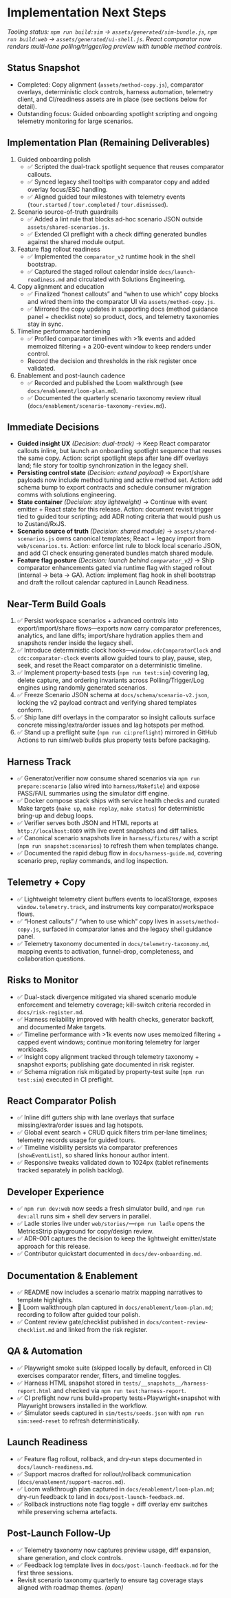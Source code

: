 # Implementation Next Steps

_Tooling status: `npm run build:sim` → `assets/generated/sim-bundle.js`, `npm run build:web` → `assets/generated/ui-shell.js`. React comparator now renders multi-lane polling/trigger/log preview with tunable method controls._

## Status Snapshot
- Completed: Copy alignment (`assets/method-copy.js`), comparator overlays, deterministic clock controls, harness automation, telemetry client, and CI/readiness assets are in place (see sections below for detail).
- Outstanding focus: Guided onboarding spotlight scripting and ongoing telemetry monitoring for large scenarios.

## Implementation Plan (Remaining Deliverables)
1. Guided onboarding polish
   - ✅ Scripted the dual-track spotlight sequence that reuses comparator callouts.
   - ✅ Synced legacy shell tooltips with comparator copy and added overlay focus/ESC handling.
   - ✅ Aligned guided tour milestones with telemetry events (`tour.started` / `tour.completed` / `tour.dismissed`).
2. Scenario source-of-truth guardrails
   - ✅ Added a lint rule that blocks ad-hoc scenario JSON outside `assets/shared-scenarios.js`.
   - ✅ Extended CI preflight with a check diffing generated bundles against the shared module output.
3. Feature flag rollout readiness
   - ✅ Implemented the `comparator_v2` runtime hook in the shell bootstrap.
   - ✅ Captured the staged rollout calendar inside `docs/launch-readiness.md` and circulated with Solutions Engineering.
4. Copy alignment and education
   - ✅ Finalized “honest callouts” and “when to use which” copy blocks and wired them into the comparator UI via `assets/method-copy.js`.
   - ✅ Mirrored the copy updates in supporting docs (method guidance panel + checklist note) so product, docs, and telemetry taxonomies stay in sync.
5. Timeline performance hardening
   - ✅ Profiled comparator timelines with >1k events and added memoized filtering + a 200-event window to keep renders under control.
   - Record the decision and thresholds in the risk register once validated.
6. Enablement and post-launch cadence
   - ✅ Recorded and published the Loom walkthrough (see `docs/enablement/loom-plan.md`).
   - ✅ Documented the quarterly scenario taxonomy review ritual (`docs/enablement/scenario-taxonomy-review.md`).

## Immediate Decisions
- **Guided insight UX** _(Decision: dual-track)_ → Keep React comparator callouts inline, but launch an onboarding spotlight sequence that reuses the same copy. Action: script spotlight steps after lane diff overlays land; file story for tooltip synchronization in the legacy shell.
- **Persisting control state** _(Decision: extend payload)_ → Export/share payloads now include method tuning and active method set. Action: add schema bump to export contracts and schedule consumer migration comms with solutions engineering.
- **State container** _(Decision: stay lightweight)_ → Continue with event emitter + React state for this release. Action: document revisit trigger tied to guided tour scripting; add ADR noting criteria that would push us to Zustand/RxJS.
- **Scenario source of truth** _(Decision: shared module)_ → `assets/shared-scenarios.js` owns canonical templates; React + legacy import from `web/scenarios.ts`. Action: enforce lint rule to block local scenario JSON, and add CI check ensuring generated bundles match shared module.
- **Feature flag posture** _(Decision: launch behind `comparator_v2`)_ → Ship comparator enhancements gated via runtime flag with staged rollout (internal → beta → GA). Action: implement flag hook in shell bootstrap and draft the rollout calendar captured in Launch Readiness.

## Near-Term Build Goals
1. ✅ Persist workspace scenarios + advanced controls into export/import/share flows—exports now carry comparator preferences, analytics, and lane diffs; import/share hydration applies them and snapshots render inside the legacy shell.
2. ✅ Introduce deterministic clock hooks—`window.cdcComparatorClock` and `cdc:comparator-clock` events allow guided tours to play, pause, step, seek, and reset the React comparator on a deterministic timeline.
3. ✅ Implement property-based tests (`npm run test:sim`) covering lag, delete capture, and ordering invariants across Polling/Trigger/Log engines using randomly generated scenarios.
4. ✅ Freeze Scenario JSON schema at `docs/schema/scenario-v2.json`, locking the v2 payload contract and verifying shared templates conform.
5. ✅ Ship lane diff overlays in the comparator so insight callouts surface concrete missing/extra/order issues and lag hotspots per method.
6. ✅ Stand up a preflight suite (`npm run ci:preflight`) mirrored in GitHub Actions to run sim/web builds plus property tests before packaging.

## Harness Track
- ✅ Generator/verifier now consume shared scenarios via `npm run prepare:scenario` (also wired into `harness/Makefile`) and expose PASS/FAIL summaries using the simulator diff engine.
- ✅ Docker compose stack ships with service health checks and curated Make targets (`make up`, `make replay`, `make status`) for deterministic bring-up and debug loops.
- ✅ Verifier serves both JSON and HTML reports at `http://localhost:8089` with live event snapshots and diff tallies.
- ✅ Canonical scenario snapshots live in `harness/fixtures/` with a script (`npm run snapshot:scenarios`) to refresh them when templates change.
- ✅ Documented the rapid debug flow in `docs/harness-guide.md`, covering scenario prep, replay commands, and log inspection.

## Telemetry + Copy
- ✅ Lightweight telemetry client buffers events to localStorage, exposes `window.telemetry.track`, and instruments key comparator/workspace flows.
- ✅ “Honest callouts” / “when to use which” copy lives in `assets/method-copy.js`, surfaced in comparator lanes and the legacy shell guidance panel.
- ✅ Telemetry taxonomy documented in `docs/telemetry-taxonomy.md`, mapping events to activation, funnel-drop, completeness, and collaboration questions.

## Risks to Monitor
- ✅ Dual-stack divergence mitigated via shared scenario module enforcement and telemetry coverage; kill-switch criteria recorded in `docs/risk-register.md`.
- ✅ Harness reliability improved with health checks, generator backoff, and documented Make targets.
- ✅ Timeline performance with >1k events now uses memoized filtering + capped event windows; continue monitoring telemetry for larger workloads.
- ✅ Insight copy alignment tracked through telemetry taxonomy + snapshot exports; publishing gate documented in risk register.
- ✅ Schema migration risk mitigated by property-test suite (`npm run test:sim`) executed in CI preflight.

## React Comparator Polish
- ✅ Inline diff gutters ship with lane overlays that surface missing/extra/order issues and lag hotspots.
- ✅ Global event search + CRUD quick filters trim per-lane timelines; telemetry records usage for guided tours.
- ✅ Timeline visibility persists via comparator preferences (`showEventList`), so shared links honour author intent.
- ✅ Responsive tweaks validated down to 1024px (tablet refinements tracked separately in polish backlog).

## Developer Experience
- ✅ `npm run dev:web` now seeds a fresh simulator build, and `npm run dev:all` runs sim + shell dev servers in parallel.
- ✅ Ladle stories live under `web/stories/`—`npm run ladle` opens the MetricsStrip playground for copy/design review.
- ✅ ADR-001 captures the decision to keep the lightweight emitter/state approach for this release.
- ✅ Contributor quickstart documented in `docs/dev-onboarding.md`.

## Documentation & Enablement
- ✅ README now includes a scenario matrix mapping narratives to template highlights.
- 🚧 Loom walkthrough plan captured in `docs/enablement/loom-plan.md`; recording to follow after guided tour polish.
- ✅ Content review gate/checklist published in `docs/content-review-checklist.md` and linked from the risk register.

## QA & Automation
- ✅ Playwright smoke suite (skipped locally by default, enforced in CI) exercises comparator render, filters, and timeline toggles.
- ✅ Harness HTML snapshot stored in `tests/__snapshots__/harness-report.html` and checked via `npm run test:harness-report`.
- ✅ CI preflight now runs build+property tests+Playwright+snapshot with Playwright browsers installed in the workflow.
- ✅ Simulator seeds captured in `sim/tests/seeds.json` with `npm run sim:seed-reset` to refresh deterministically.

## Launch Readiness
- ✅ Feature flag rollout, rollback, and dry-run steps documented in `docs/launch-readiness.md`.
- ✅ Support macros drafted for rollout/rollback communication (`docs/enablement/support-macros.md`).
- ✅ Loom walkthrough plan captured in `docs/enablement/loom-plan.md`; dry-run feedback to land in `docs/post-launch-feedback.md`.
- ✅ Rollback instructions note flag toggle + diff overlay env switches while preserving schema artefacts.

## Post-Launch Follow-Up
- ✅ Telemetry taxonomy now captures preview usage, diff expansion, share generation, and clock controls.
- ✅ Feedback log template lives in `docs/post-launch-feedback.md` for the first three sessions.
- Revisit scenario taxonomy quarterly to ensure tag coverage stays aligned with roadmap themes. _(open)_
